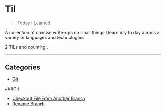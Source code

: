 # Til
> Today I Learned

A collection of concise write-ups on small things I learn day to day across a variety of languages and technologies. 

2 TILs and counting..

-----------------

## Categories
* [Git](#git)

###Git

- [Checkout File From Another Branch](git/checkout-file-from-another-branch.md)
- [Rename Branch](git/rename-branch.md)
